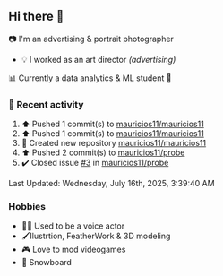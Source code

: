 ## Hi there 👋

<!--
**mauricios11/mauricios11** is a ✨ _special_ ✨ repository because its `README.md` (this file) appears on your GitHub profile.

Here are some ideas to get you started:

- 🔭 I’m currently working on ...
- 🌱 I’m currently learning ...
- 👯 I’m looking to collaborate on ...
- 🤔 I’m looking for help with ...
- 💬 Ask me about ...
- 📫 How to reach me: ...
- 😄 Pronouns: ...
- ⚡ Fun fact: ...
-->
:camera: I'm an advertising & portrait photographer  
* :bulb: I worked as an art director *(advertising)*

:bar_chart: Currently a data analytics & ML student :abacus:

### :person_fencing: Recent activity
<!--RECENT_ACTIVITY:start-->
1. ⬆️ Pushed 1 commit(s) to [mauricios11/mauricios11](https://github.com/mauricios11/mauricios11)<br>
2. ⬆️ Pushed 1 commit(s) to [mauricios11/mauricios11](https://github.com/mauricios11/mauricios11)<br>
3. 📔 Created new repository [mauricios11/mauricios11](https://github.com/mauricios11/mauricios11)<br>
4. ⬆️ Pushed 2 commit(s) to [mauricios11/probe](https://github.com/mauricios11/probe)<br>
5. ✔️ Closed issue [#3](https://github.com/mauricios11/probe/issues/3) in [mauricios11/probe](https://github.com/mauricios11/probe)<br>
<!--RECENT_ACTIVITY:end-->
<!--RECENT_ACTIVITY:last_update-->
Last Updated: Wednesday, July 16th, 2025, 3:39:40 AM

### Hobbies 
* :artist: Used to be a voice actor
* :paintbrush:Ilustrtion, FeatherWork  & 3D modeling 
* :video_game: Love to mod videogames
* :blue_heart: Snowboard


<!--### my art website:
*currently in WIP*
https://shields.io/badges/website-->

<!--### my data projects:

<!--### my deep learning projects-->




